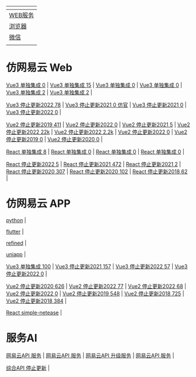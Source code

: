 | []()                |
|---------------------|
| [WEB服务](./Web.md)   |
| [浏览器](./WebSite.md) |
| [微信](./WeChat.md)   |
| []()                |

# 仿网易云 Web

[Vue3 单独集成 0](https://github.com/huang-wg/NeteaseCloudMusic-Vue3.0-typescript) |
[Vue3 单独集成 15](https://github.com/xlz122/NeteaseCloudMusic) |
[Vue3 单独集成 0](https://github.com/coderwujx/NetEaseCloudMusic) |
[Vue3 单独集成 0](https://github.com/LeoJ340/vue3-music) |
[Vue3 单独集成 2](https://github.com/naaaacI-Y/netease-music-web) |
[Vue3 单独集成 2](https://github.com/chen-ziwen/chiko_music) |

[Vue3 停止更新2022 78](https://github.com/programmermark/web-music-player) |
[Vue3 停止更新2021 0 仿官](https://github.com/touryung/vue3-cloudmusic) |
[Vue3 停止更新2021 0](https://github.com/fujiazhang/Music-For-The-Poor) |
[Vue3 停止更新2022 0](https://github.com/path-yu/vue3-cloud-music) |

[Vue2 停止更新2019 411](https://github.com/IFmiss/vue-music) |
[Vue2 停止更新2022 0](https://github.com/mugglehouse/MusicLand) |
[Vue2 停止更新2021 5](https://github.com/xuzhihangzzz/mymusic) |
[Vue2 停止更新2022 22k](https://github.com/qier222/YesPlayMusic) |
[Vue2 停止更新2022 2.2k](https://github.com/sl1673495/vue-netease-music) |
[Vue2 停止更新2022 0](https://github.com/powerdong/Music-player) |
[Vue2 停止更新2019 0](https://github.com/AllenChinese/Netease-music-demo) |
[Vue2 停止更新2020 0](https://github.com/JYbmarawcp/vue-netease-music) |

[React 单独集成 8](https://github.com/Lisianthus-A/react-music) |
[React 单独集成 0](https://github.com/zb980921/react-music) |
[React 单独集成 0](https://github.com/Laplace-bit/react-ts-music) |
[React 单独集成 0](https://github.com/pangda666/wzq-web-music-react) |

[React 停止更新2022 5](https://github.com/kakachake/cloud_music_monorepo) |
[React 停止更新2021 472](https://github.com/wanguano/Music163-React) |
[React 停止更新2021 2](https://github.com/haiweilian/react-netease-music) |
[React 停止更新2020 307](https://github.com/maomao1996/react-music) |
[React 停止更新2020 102](https://github.com/yayxs/NeteaseCloudMusic) |
[React 停止更新2018 62](https://github.com/wandiao/nec-music) |
# 仿网易云 APP
[python](https://github.com/darknessomi/musicbox) |

[flutter](https://github.com/boyan01/flutter-netease-music) |

[refined](https://github.com/solstice23/refined-now-playing-netease) |

[uniapp](https://github.com/liyongbin2/uniapp-music) |

[Vue3 单独集成 100](https://github.com/Yeti-xxx/Cloud-Music-move) |
[Vue3 停止更新2021 157](https://github.com/lang1427/vue-typescript-music) |
[Vue3 停止更新2022 57](https://github.com/imzusheng/netease-music-uniapp) |
[Vue3 停止更新2022 0](https://github.com/han-xuefeng/vue-NetEaseCloudMusic) |

[Vue2 停止更新2020 626](https://github.com/fudaosheng/Vue-NeteaseCloud-WebMusicApp) |
[Vue2 停止更新2022 77](https://github.com/zoyopo/mobile-music) |
[Vue2 停止更新2022 68](https://github.com/imzusheng/Netease-Cloud-Player) |
[Vue2 停止更新2022 0](https://github.com/liyabai1/NeteaseMusicWebApp_version2.0.0) |
[Vue2 停止更新2019 548](https://github.com/ddqre12345/vue-music) |
[Vue2 停止更新2018 725](https://github.com/hua1995116/musiccloudWebapp) |
[Vue2 停止更新2018 384](https://github.com/sqaiyan/neteasemusic) |

[React simple-netease](https://github.com/surmon-china/simple-netease-cloud-music) |
# 服务AI
[网易云API 服务](https://github.com/Binaryify/NeteaseCloudMusicApi) |
[网易云API 服务](https://github.com/terenzzzz/NeteaseCloudMusicApi) |
[网易云API 升级服务](https://github.com/ZainCheung/netease-cloud-api) |
[网易云API 服务](https://github.com/sqaiyan/netmusic-node) |

[综合API 停止更新](https://github.com/iqiqiya/iqiqiya-API) |
